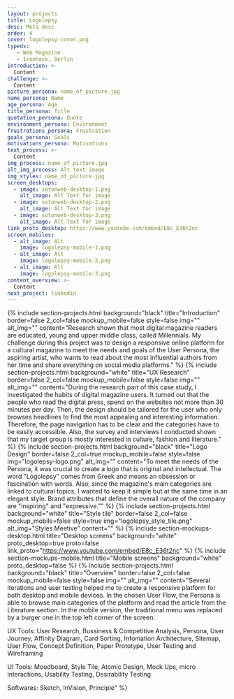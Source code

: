 ```yaml
---
layout: projects
title: Logolepsy
desc: Meta desc
order: 4
cover: logolepsy-cover.png
typeds:
   - Web Magazine
   - Ironhack, Berlin
introduction: >-
  Content
challenge: >-
  Content
picture_persona: name_of_picture.jpg
name_persona: Name
age_persona: Age
title_persona: Title
quotation_persona: Quote
environment_persona: Environment
frustrations_persona: Frustration
goals_persona: Goals
motivations_persona: Motivations
text_process: >-
  Content
img_process: name_of_picture.jpg
alt_img_process: Alt text image
img_styles: name_of_picture.jpg
screen_desktops:
  - image: sotonweb-desktop-1.png
    alt_image: Alt Text for image
  - image: sotonweb-desktop-2.png
    alt_image: Alt Text for image
  - image: sotonweb-desktop-3.png
    alt_image: Alt Text for image
link_proto_desktop: https://www.youtube.com/embed/E8c_E36t2nc
screen_mobiles:
  - alt_image: Alt
    image: logolepsy-mobile-1.png
  - alt_image: Alt
    image: logolepsy-mobile-2.png
  - alt_image: Alt
    image: logolepsy-mobile-3.png
content_overview: >-
  Content
next_project: linkedin
---
```

{%
     include section-projects.html
     background="black"
     title="Introduction"
     border=false
     2_col=false
     mockup_mobile=false
     style=false
     img=""
     alt_img=""
     content="Research shown that most digital magazine readers are educated, young and upper middle class, called Millennials. My challenge during this project was to design a responsive online platform for a cultural magazine to meet the needs and goals of the User Persona, the aspiring artist, who wants to read about the most influential authors from her time and share everything on social media platforms."
%}
{%
     include section-projects.html
     background="white"
     title="UX Research"
     border=false
     2_col=false
     mockup_mobile=false
     style=false
     img=""
     alt_img=""
     content="During the research part of this case study, I investigated the habits of digital magazine users. It turned out that the people who read the digital press, spend on the websites not more than 30 minutes per day. Then, the design should be tailored for the user who only browses headlines to find the most appealing and interesting information. Therefore, the page navigation has to be clear and the categories have to be easily accessible. Also, the survey and interviews I conducted shown that my target group is mostly interested in culture, fashion and literature."
%}
{%
     include section-projects.html
     background="black"
     title="Logo Design"
     border=false
     2_col=true
     mockup_mobile=false
     style=false
     img="logolepsy-logo.png"
     alt_img=""
     content="To meet the needs of the Persona, it was crucial to create a logo that is original and intellectual. The word \"Logolepsy\" comes from Greek and means an obsession or fascination with words. Also, since the magazine's main categories are linked to cultural topics, I wanted to keep it simple but at the same time in an elegant style. Brand attributes that define the overall nature of the company are \"inspiring\" and \"expressive.\""
%}
{%
     include section-projects.html
     background="white"
     title="Style tile"
     border=false
     2_col=false
     mockup_mobile=false
     style=true
     img="logolepsy_style_tile.png"
     alt_img="Styles Meetive"
     content=""
%}
{%
     include section-mockups-desktop.html
     title="Desktop screens"
     background="white"
     proto_desktop=true
     proto=false
     link_proto="https://www.youtube.com/embed/E8c_E36t2nc"
%}
{%
     include section-mockups-mobile.html
     title="Mobile screens"
     background="white"
     proto_desktop=false
%}
{%
     include section-projects.html
     background="black"
     title="Overview"
     border=false
     2_col=false
     mockup_mobile=false
     style=false
     img=""
     alt_img=""
     content="Several iterations and user testing helped me to create a responsive platform for both desktop and mobile devices. In the chosen User Flow, the Persona is able to browse main categories of the platform and read the article from the Literature section. In the mobile version, the traditional menu was replaced by a burger one in the top left corner of the screen.

UX Tools: User Research, Bussiness & Competitive Analysis, Persona, User Journey, Affinity Diagram, Card Sorting, Infomation Architecture, Sitemap, User Flow, Concept Definition, Paper Prototype, User Testing and Wireframing

UI Tools: Moodboard, Style Tile, Atomic Design, Mock Ups, micro interactions, Usability Testing, Desirability Testing

Softwares: Sketch, InVision, Principle"
%}
